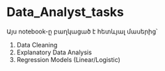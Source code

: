 # Data_Analyst_tasks

Այս notebook-ը բաղկացած է հետևյալ մասերից՝

1. Data Cleaning
2. Explanatory Data Analysis
3. Regression Models (Linear/Logistic)

